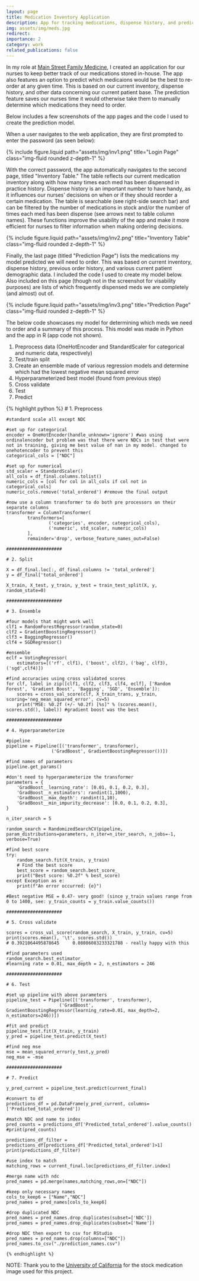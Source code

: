 ```yaml
---
layout: page
title: Medication Inventory Application
description: App for tracking medications, dispense history, and predicting which medications to buy for Main Street Family Medicine, PLLC.
img: assets/img/meds.jpg
redirect:
importance: 2
category: work
related_publications: false
---
```


In my role at [Main Street Family Medicine](https://www.mainstreetfamilymed.com/), I created an application for our nurses to keep better track of our medications stored in-house. The app also features an option to predict which medicaions would be the best to re-order at any given time. This is based on our current inventory, dispense history, and other data concerning our current patient base. The prediction feature saves our nurses time it would otherwise take them to manually determine which medications they need to order. 

Below includes a few screenshots of the app pages and the code I used to create the prediction model. 

When a user navigates to the web application, they are first prompted to enter the password (as seen below):

<div class="row justify-content-sm-center">
  <div class="col-sm-10 mt-3 mt-md-0">
    {% include figure.liquid path="assets/img/inv1.png" title="Login Page" class="img-fluid rounded z-depth-1" %}
  </div>
</div>

With the correct password, the app automatically navigates to the second page, titled "Inventory Table." The table reflects our current medication inventory along with how many times each med has been dispensed in practice history. Dispense history is an important number to have handy, as it influences our nurses' decisions on when or if they should reorder a certain medication. The table is searchable (see right-side search bar) and can be filtered by the number of medications in stock and/or the number of times each med has been dispense (see arrows next to table column names). These functions improve the usability of the app and make it more efficient for nurses to filter information when making ordering decisions.

<div class="row justify-content-sm-center">
  <div class="col-sm-10 mt-3 mt-md-0">
    {% include figure.liquid path="assets/img/inv2.png" title="Inventory Table" class="img-fluid rounded z-depth-1" %}
  </div>
</div>

Finally, the last page (titled "Prediction Page") lists the medications my model predicted we will need to order. This was based on current inventory, dispense history, previous order history, and various current patient demographic data. I included the code I used to create my model below. Also included on this page (though not in the screenshot for visability purposes) are lists of which frequently dispensed meds we are completely (and almost) out of.

<div class="row justify-content-sm-center">
  <div class="col-sm-10 mt-3 mt-md-0">
    {% include figure.liquid path="assets/img/inv3.png" title="Prediction Page" class="img-fluid rounded z-depth-1" %}
  </div>
</div>

The below code showcases my model for determining which meds we need to order and a summary of this process. This model was made in Python and the app in R (app code not shown).  
1. Preprocess data (OneHotEncoder and StandardScaler for categorical and numeric data, respectively)
2. Test/train split
3. Create an ensemble made of various regression models and determine which had the lowest negative mean squared error
4. Hyperparameterized best model (found from previous step)
5. Cross validate
6. Test
7. Predict

<div>
    {% highlight python %}
    # 1. Preprocess

    #standard scale all except NDC

    #set up for categorical
    encoder = OneHotEncoder(handle_unknown='ignore') #was using ordinalencoder but problem was that there were NDCs in test that were not in training, giving me best value of nan in my model. changed to onehotencoder to prevent this
    categorical_cols = ["NDC"]

    #set up for numerical
    std_scaler = StandardScaler()
    all_cols = df_final.columns.tolist()
    numeric_cols = [col for col in all_cols if col not in categorical_cols]
    numeric_cols.remove('total_ordered') #remove the final output

    #now use a column transformer to do both pre processors on their separate columns
    transformer = ColumnTransformer(
            transformers=[
                    ('categories', encoder, categorical_cols),
                    ('numeric', std_scaler, numeric_cols)
            ],
            remainder='drop', verbose_feature_names_out=False)

    #####################

    # 2. Split

    X = df_final.loc[:, df_final.columns != 'total_ordered']
    y = df_final['total_ordered']

    X_train, X_test, y_train, y_test = train_test_split(X, y, random_state=0)

    #####################

    # 3. Ensemble

    #four models that might work well
    clf1 = RandomForestRegressor(random_state=0)
    clf2 = GradientBoostingRegressor()
    clf3 = BaggingRegressor()
    clf4 = SGDRegressor()

    #ensemble
    eclf = VotingRegressor(
        estimators=[('rf', clf1), ('boost', clf2), ('bag', clf3), ('sgd',clf4)])

    #find accuracies using cross validated scores
    for clf, label in zip([clf1, clf2, clf3, clf4, eclf], ['Random Forest', 'Gradient Boost', 'Bagging', 'SGD', 'Ensemble']):
        scores = cross_val_score(clf, X_train_trans, y_train, scoring='neg_mean_squared_error', cv=5) 
        print("MSE: %0.2f (+/- %0.2f) [%s]" % (scores.mean(), scores.std(), label)) #gradient boost was the best

    ##################### 

    # 4. Hyperparameterize

    #pipeline
    pipeline = Pipeline([('transformer', transformer),
                     ('GradBoost', GradientBoostingRegressor())])

    #find names of parameters
    pipeline.get_params()

    #don't need to hyperparameterize the transformer
    parameters = {
        'GradBoost__learning_rate': [0.01, 0.1, 0.2, 0.3],
        'GradBoost__n_estimators': randint(1,1000),
        'GradBoost__max_depth': randint(1,10),
        'GradBoost__min_impurity_decrease': [0.0, 0.1, 0.2, 0.3],
    }

    n_iter_search = 5

    random_search = RandomizedSearchCV(pipeline, param_distributions=parameters, n_iter=n_iter_search, n_jobs=-1, verbose=True)

    #find best score
    try:
        random_search.fit(X_train, y_train)
        # Find the best score
        best_score = random_search.best_score_
        print("Best score: %0.2f" % best_score)
    except Exception as e:
        print(f"An error occurred: {e}")

    #Best negative MSE = 0.47- very good! (since y_train values range from 0 to 1400, see: y_train_counts = y_train.value_counts())

    #####################

    # 5. Cross validate

    scores = cross_val_score(random_search, X_train, y_train, cv=5)
    print(scores.mean(), '\t', scores.std())
    # 0.3921064495878645 	 0.08086083233321788 - really happy with this

    #find parameters used
    random_search.best_estimator_
    #learning rate = 0.01, max_depth = 2, n_estimators = 246

    #####################

    # 6. Test 

    #set up pipeline with above parameters
    pipeline_test = Pipeline([('transformer', transformer),
                        ('GradBoost', GradientBoostingRegressor(learning_rate=0.01, max_depth=2, n_estimators=246))])

    #fit and predict
    pipeline_test.fit(X_train, y_train)
    y_pred = pipeline_test.predict(X_test)

    #find neg mse
    mse = mean_squared_error(y_test,y_pred)
    neg_mse = -mse

    #####################

    # 7. Predict

    y_pred_current = pipeline_test.predict(current_final)

    #convert to df
    predictions_df = pd.DataFrame(y_pred_current, columns=['Predicted_total_ordered'])

    #match NDC and name to index
    pred_counts = predictions_df['Predicted_total_ordered'].value_counts()
    #print(pred_counts)

    predictions_df_filter = predictions_df[predictions_df['Predicted_total_ordered']>1]
    print(predictions_df_filter)

    #use index to match
    matching_rows = current_final.loc[predictions_df_filter.index]

    #merge name with ndc
    pred_names = pd.merge(names,matching_rows,on=["NDC"])

    #keep only necessary names
    cols_to_keep6 = ["Name","NDC"]
    pred_names = pred_names[cols_to_keep6]

    #drop duplicated NDC
    pred_names = pred_names.drop_duplicates(subset=['NDC'])
    pred_names = pred_names.drop_duplicates(subset=['Name'])

    #drop NDC then export to csv for RStudio
    pred_names = pred_names.drop(columns=["NDC"])
    pred_names.to_csv("./prediction_names.csv")

    {% endhighlight %}
</div>

NOTE: Thank you to the [University of California](https://www.universityofcalifornia.edu/sites/default/files/generic-drugs-istock.jpg) for the stock medication image used for this project.